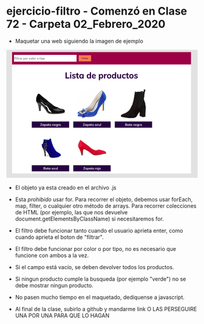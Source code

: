 # ejercicio-filtro - Comenzó en Clase 72 - Carpeta 02_Febrero_2020

- Maquetar una web siguiendo la imagen de ejemplo

![Image description](https://github.com/malerey/ejercicio-filtro/blob/master/Screen%20Shot%202020-02-07%20at%2019.09.04.png)

- El objeto ya esta creado en el archivo .js

- Esta _prohibido_ usar for. Para recorrer el objeto, debemos usar forEach, map, filter, o cualquier otro método de arrays. Para recorrer colecciones de HTML (por ejemplo, las que nos devuelve document.getElementsByClassName) si necesitaremos for.

- El filtro debe funcionar tanto cuando el usuario aprieta enter, como cuando aprieta el boton de "filtrar".

- El filtro debe funcionar por color o por tipo, no es necesario que funcione con ambos a la vez.

- Si el campo está vacío, se deben devolver todos los productos.

- Si ningun producto cumple la busqueda (por ejemplo "verde") no se debe mostrar ningun producto.

- No pasen mucho tiempo en el maquetado, dediquense a javascript.

- Al final de la clase, subirlo a github y mandarme link O LAS PERSEGUIRE UNA POR UNA PARA QUE LO HAGAN
